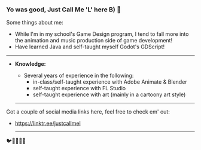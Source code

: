 ### Yo was good, Just Call Me 'L' here B) 👋

Some things about me:
- While I'm in my school's Game Design program, I tend to fall more into the animation and music production side of game development!
- Have learned Java and self-taught myself Godot's GDScript!
  
__________________________________________________________________________
- **Knowledge:**
  - Several years of experience in the following:
    - in-class/self-taught experience with Adobe Animate & Blender
    - self-taught experience with FL Studio
    - self-taught experience with art (mainly in a cartoony art style)
    
  __________________________________________________________________________
Got a couple of social media links here, feel free to check em' out:
- https://linktr.ee/justcallmel

  __________________________________________________________________________


🐦🐝🔩🥖🔫
